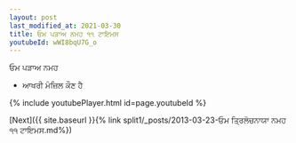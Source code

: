 ```yaml
---
layout: post
last_modified_at: 2021-03-30
title: ਓਮ ਪੜਾਅ ਨਮਹ ੧੧ ਟਾਇਮਸ
youtubeId: wWI8bqU7G_o
---
```

 
 
 ਓਮ ਪੜਾਅ ਨਮਹ  
 
 -  ਆਖਰੀ ਮੰਜ਼ਿਲ ਕੌਣ ਹੈ 
 
  
 
  
 
 
 
 
 
 


{% include youtubePlayer.html id=page.youtubeId %}
 
[Next]({{ site.baseurl }}{% link  split1/_posts/2013-03-23-ਓਮ ਤ੍ਰਿਲੋਚਨਾਯਾ ਨਮਹ ੧੧ ਟਾਇਮਸ.md%})
 
